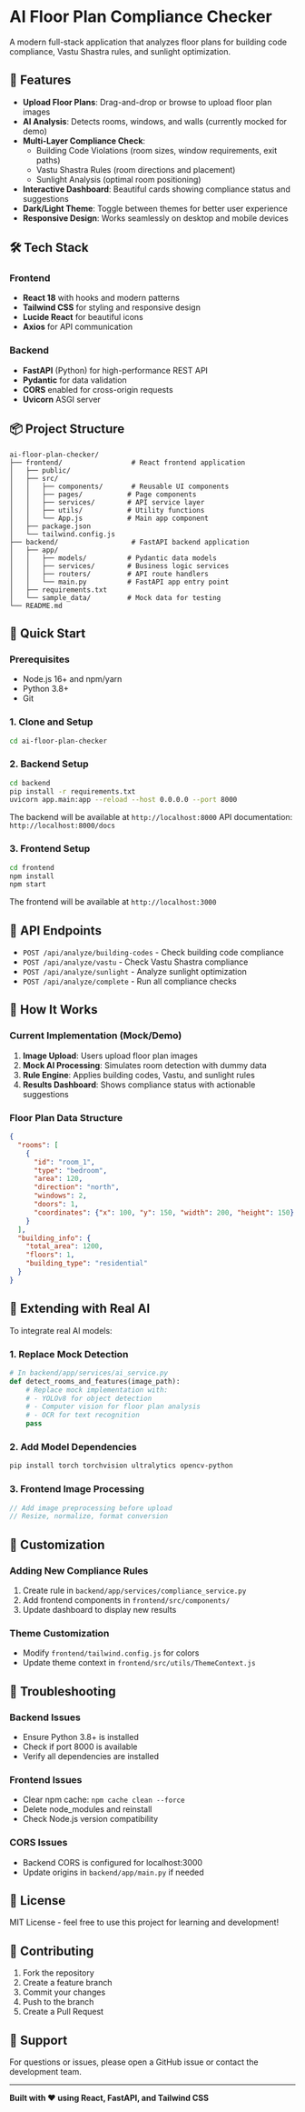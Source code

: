 # AI Floor Plan Compliance Checker

A modern full-stack application that analyzes floor plans for building code compliance, Vastu Shastra rules, and sunlight optimization.

## 🚀 Features

- **Upload Floor Plans**: Drag-and-drop or browse to upload floor plan images
- **AI Analysis**: Detects rooms, windows, and walls (currently mocked for demo)
- **Multi-Layer Compliance Check**:
  - Building Code Violations (room sizes, window requirements, exit paths)
  - Vastu Shastra Rules (room directions and placement)
  - Sunlight Analysis (optimal room positioning)
- **Interactive Dashboard**: Beautiful cards showing compliance status and suggestions
- **Dark/Light Theme**: Toggle between themes for better user experience
- **Responsive Design**: Works seamlessly on desktop and mobile devices

## 🛠️ Tech Stack

### Frontend
- **React 18** with hooks and modern patterns
- **Tailwind CSS** for styling and responsive design
- **Lucide React** for beautiful icons
- **Axios** for API communication

### Backend
- **FastAPI** (Python) for high-performance REST API
- **Pydantic** for data validation
- **CORS** enabled for cross-origin requests
- **Uvicorn** ASGI server

## 📦 Project Structure

```
ai-floor-plan-checker/
├── frontend/                 # React frontend application
│   ├── public/
│   ├── src/
│   │   ├── components/       # Reusable UI components
│   │   ├── pages/           # Page components
│   │   ├── services/        # API service layer
│   │   ├── utils/           # Utility functions
│   │   └── App.js           # Main app component
│   ├── package.json
│   └── tailwind.config.js
├── backend/                  # FastAPI backend application
│   ├── app/
│   │   ├── models/          # Pydantic data models
│   │   ├── services/        # Business logic services
│   │   ├── routers/         # API route handlers
│   │   └── main.py          # FastAPI app entry point
│   ├── requirements.txt
│   └── sample_data/         # Mock data for testing
└── README.md
```

## 🚀 Quick Start

### Prerequisites
- Node.js 16+ and npm/yarn
- Python 3.8+
- Git

### 1. Clone and Setup

```bash
cd ai-floor-plan-checker
```

### 2. Backend Setup

```bash
cd backend
pip install -r requirements.txt
uvicorn app.main:app --reload --host 0.0.0.0 --port 8000
```

The backend will be available at `http://localhost:8000`
API documentation: `http://localhost:8000/docs`

### 3. Frontend Setup

```bash
cd frontend
npm install
npm start
```

The frontend will be available at `http://localhost:3000`

## 🔌 API Endpoints

- `POST /api/analyze/building-codes` - Check building code compliance
- `POST /api/analyze/vastu` - Check Vastu Shastra compliance  
- `POST /api/analyze/sunlight` - Analyze sunlight optimization
- `POST /api/analyze/complete` - Run all compliance checks

## 🧠 How It Works

### Current Implementation (Mock/Demo)
1. **Image Upload**: Users upload floor plan images
2. **Mock AI Processing**: Simulates room detection with dummy data
3. **Rule Engine**: Applies building codes, Vastu, and sunlight rules
4. **Results Dashboard**: Shows compliance status with actionable suggestions

### Floor Plan Data Structure
```json
{
  "rooms": [
    {
      "id": "room_1",
      "type": "bedroom",
      "area": 120,
      "direction": "north",
      "windows": 2,
      "doors": 1,
      "coordinates": {"x": 100, "y": 150, "width": 200, "height": 150}
    }
  ],
  "building_info": {
    "total_area": 1200,
    "floors": 1,
    "building_type": "residential"
  }
}
```

## 🚀 Extending with Real AI

To integrate real AI models:

### 1. Replace Mock Detection
```python
# In backend/app/services/ai_service.py
def detect_rooms_and_features(image_path):
    # Replace mock implementation with:
    # - YOLOv8 for object detection
    # - Computer vision for floor plan analysis
    # - OCR for text recognition
    pass
```

### 2. Add Model Dependencies
```bash
pip install torch torchvision ultralytics opencv-python
```

### 3. Frontend Image Processing
```javascript
// Add image preprocessing before upload
// Resize, normalize, format conversion
```

## 🎨 Customization

### Adding New Compliance Rules
1. Create rule in `backend/app/services/compliance_service.py`
2. Add frontend components in `frontend/src/components/`
3. Update dashboard to display new results

### Theme Customization
- Modify `frontend/tailwind.config.js` for colors
- Update theme context in `frontend/src/utils/ThemeContext.js`

## 🐛 Troubleshooting

### Backend Issues
- Ensure Python 3.8+ is installed
- Check if port 8000 is available
- Verify all dependencies are installed

### Frontend Issues  
- Clear npm cache: `npm cache clean --force`
- Delete node_modules and reinstall
- Check Node.js version compatibility

### CORS Issues
- Backend CORS is configured for localhost:3000
- Update origins in `backend/app/main.py` if needed

## 📝 License

MIT License - feel free to use this project for learning and development!

## 🤝 Contributing

1. Fork the repository
2. Create a feature branch
3. Commit your changes
4. Push to the branch
5. Create a Pull Request

## 📧 Support

For questions or issues, please open a GitHub issue or contact the development team.

---

**Built with ❤️ using React, FastAPI, and Tailwind CSS**

